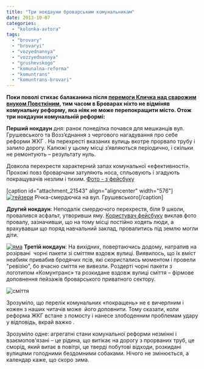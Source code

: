 ```yaml
---
title: "Три нокдауни броварським комунальникам"
date: 2013-10-07
categories: 
  - "kolonka-avtora"
tags: 
  - "brovary"
  - "brovaryi"
  - "vozyednannya"
  - "vozzyednannya"
  - "grushevskogo"
  - "komunalna-reforma"
  - "komuntrans"
  - "komuntrans-brovari"
---
```


**Поки поволі стихає балаканина після [перемоги Кличка над сварожим внуком Повєткіним](https://mpz.brovary.org/yak-vbolivali-za-klichka-v-ofitsiyniy-fan-zoni-v-brovarah-fotoreportazh/), тим часом в Броварах ніхто не відміняв комунальну реформу, яка ніяк не може перепокращити місто. Отож три нокдауни комунальній реформі:**

**Перший нокдаун** дня: ранок понеділка почався для мешканців вул. Грушевського та Возз’єднання з чергового нагадування про себе реформи ЖКГ . На перехресті вказаних вулиць вкотре прорвало трубу і залило дорогу. Калюжі у цьому місці з’являються періодично, і скільки не ремонтують – результату нуль.

Довкола перехрестя характерний запах комунальної «ефективності». Прохожі повз броварчани затуляють носа, спльовують і згадують покращувачів незлим і тихим. [Фото - з фейсбуку](https://www.facebook.com/groups/brovary/permalink/698994676797168/)

\[caption id="attachment\_21543" align="aligncenter" width="576"\][![гейзери](https://mpz.brovary.org/wp-content/uploads/2013/10/geyzeri.jpg)](https://www.facebook.com/groups/brovary/permalink/698994676797168/) Річка-смердючка на вул. Грушевського\[/caption\]

**Другий нокдаун**: Неподалік смердючого перехрестя, біля 9 школи, провалився асфальт, утворивши яму. [Користувач фейсбуку](https://www.facebook.com/photo.php?fbid=701312393230644&set=gm.699050736791562&ENGINE=1&theater) виклав фото провалу, зазначивши, що на тому місці постійно ходять люди, а врахувавши що поряд навчальний заклад, провалитись під землю могли діти.

[![яма](https://mpz.brovary.org/wp-content/uploads/2013/10/yama.jpg)](https://www.facebook.com/photo.php?fbid=701312393230644&set=gm.699050736791562&type=1&theater) **Третій нокдаун**: На вихідних, повертаючись додому, натрапив на розірвані  чорні пакети зі сміттям вздовж вулиці. Виявилось, що їх вміст неабияк привабив бродячих псів, які скористались моментом і провели "ревізію", бо вчасно сміття не вивезли. Роздерті чорні пакети з логотипом «Комунтранс» та розкидане вздовж вулиці сміття – фірмове доповнення пейзажів броварського приватного сектору.

![сміття](https://mpz.brovary.org/wp-content/uploads/2013/10/smittya.jpg)

Зрозуміло, що перелік комунальних «покращень» не є вичерпним і кожен з наших читачів може  його доповнити. Тому сказати, коли реформа ЖКГ встане з помосту і нанесе злободенним проблемам удару у відповідь, вкрай важко .

Зрозуміло одне: агрегатні стани комунальної реформи незмінні і взаємопов'язані – це рідина, що витікає на дорогу з прорваних труб, це сморід, який витає в повітрі, це тверді побутові відходи, розкидані вулицями голодними бездомними собаками. Нічого не змінюється, а календар каже, що скоро зима.
